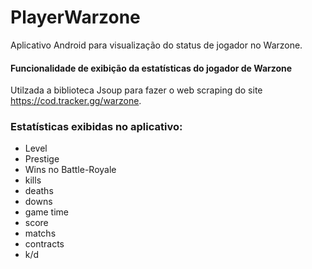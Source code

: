 # PlayerWarzone
Aplicativo Android para visualização do status de jogador no Warzone.


#### Funcionalidade de exibição da estatísticas do jogador de Warzone


Utilzada a biblioteca Jsoup para fazer o web scraping do site https://cod.tracker.gg/warzone.


### Estatísticas exibidas no aplicativo:

* Level
* Prestige
* Wins no Battle-Royale 
* kills
* deaths
* downs
* game time
* score
* matchs
* contracts
* k/d
